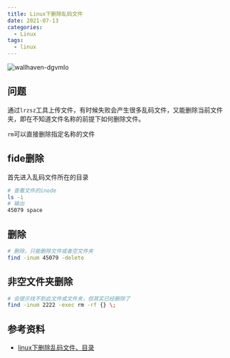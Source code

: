 ```yaml
---
title: Linux下删除乱码文件
date: 2021-07-13
categories:
  - Linux
tags:
  - linux
---
```



![wallhaven-dgvmlo](https://cdn.jsdelivr.net/gh/qbmzc/images/2021/20210713141617.jpg)

<!-- more -->

## 问题

通过`lrzsz`工具上传文件，有时候失败会产生很多乱码文件，又能删除当前文件夹，即在不知道文件名称的前提下如何删除文件。

`rm`可以直接删除指定名称的文件

## fide删除

首先进入乱码文件所在的目录

```bash
# 查看文件的inode
ls -i 
# 输出
45079 space
```

## 删除

```bash
# 删除，只能删除文件或者空文件夹
find -inum 45079 -delete
```

## 非空文件夹删除

```bash
# 会提示找不到此文件或文件夹，但其实已经删除了
find -inum 2222 -exec rm -rf {} \;
```

## 参考资料

- [linux下删除乱码文件、目录](https://www.cnblogs.com/liu-ke/p/6760932.html)